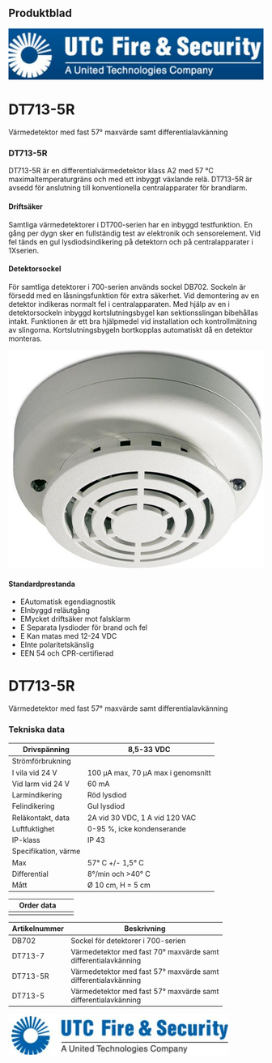 ## Produktblad

![](_page_0_Picture_1.jpeg)

# DT713-5R

Värmedetektor med fast 57° maxvärde samt differentialavkänning

### DT713-5R

DT713-5R är en differentialvärmedetektor klass A2 med 57 °C maximaltemperaturgräns och med ett inbyggt växlande relä. DT713-5R är avsedd för anslutning till konventionella centralapparater för brandlarm.

#### Driftsäker

Samtliga värmedetektorer i DT700-serien har en inbyggd testfunktion. En gång per dygn sker en fullständig test av elektronik och sensorelement. Vid fel tänds en gul lysdiodsindikering på detektorn och på centralapparater i 1Xserien.

#### Detektorsockel

För samtliga detektorer i 700-serien används sockel DB702. Sockeln är försedd med en låsningsfunktion för extra säkerhet. Vid demontering av en detektor indikeras normalt fel i centralapparaten. Med hjälp av en i detektorsockeln inbyggd kortslutningsbygel kan sektionsslingan bibehållas intakt. Funktionen är ett bra hjälpmedel vid installation och kontrollmätning av slingorna. Kortslutningsbygeln bortkopplas automatiskt då en detektor monteras.

![](_page_0_Picture_10.jpeg)

#### Standardprestanda

- EAutomatisk egendiagnostik
- EInbyggd reläutgång
- EMycket driftsäker mot falsklarm
- E Separata lysdioder för brand och fel
- E Kan matas med 12-24 VDC
- EInte polaritetskänslig
- EEN 54 och CPR-certifierad

# DT713-5R

Värmedetektor med fast 57° maxvärde samt differentialavkänning

### Tekniska data

| Drivspänning         | 8,5-33 VDC                         |
|----------------------|------------------------------------|
| Strömförbrukning     |                                    |
| I vila vid 24 V      | 100 µA max, 70 µA max i genomsnitt |
| Vid larm vid 24 V    | 60 mA                              |
| Larmindikering       | Röd lysdiod                        |
| Felindikering        | Gul lysdiod                        |
| Reläkontakt, data    | 2A vid 30 VDC, 1 A vid 120 VAC     |
| Luftfuktighet        | 0-95 %, icke kondenserande         |
| IP-klass             | IP 43                              |
| Specifikation, värme |                                    |
| Max                  | 57° C +/- 1,5° C                   |
| Differential         | 8°/min och >40° C                  |
| Mått                 | Ø 10 cm, H = 5 cm                  |

|  | Order data |  |  |
|--|------------|--|--|
|  |            |  |  |

| Artikelnummer | Beskrivning                                                       |
|---------------|-------------------------------------------------------------------|
| DB702         | Sockel för detektorer i 700-serien                                |
| DT713-7       | Värmedetektor med fast 70° maxvärde samt<br>differentialavkänning |
| DT713-5R      | Värmedetektor med fast 57° maxvärde samt<br>differentialavkänning |
| DT713-5       | Värmedetektor med fast 57° maxvärde samt<br>differentialavkänning |

![](_page_1_Picture_7.jpeg)